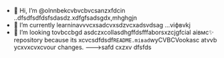 - 👋 Hi, I’m @olnnbekcvbvcbvcsanzxfdcin ..dfsdfsdfdsfsdasdz.xdfgfsadsgdx,mhghgjn
- 🌱 I’m currently learninavvvcxsadcvxsdzvcxadsvdsag ...vіфвvkj
- 💞️ I’m looking tovbccbgd asdczxcollasdhgffdsfffaborsxzcjgfcial аівмс✨ repository because its xcvcsdfdsdf`README.mіваd`wyCVBCVookasc atvvb ycxvxcvxcvour changes.
--->safd
cxzxv
dfsfds

